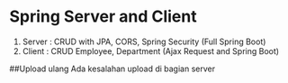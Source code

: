 # Spring Server and Client
1. Server : CRUD with JPA, CORS, Spring Security (Full Spring Boot) 
2. Client : CRUD Employee, Department (Ajax Request and Spring Boot)

##Upload ulang
Ada kesalahan upload di bagian server
